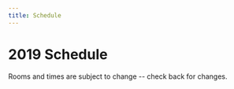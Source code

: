 ```yaml
---
title: Schedule
---
```


# 2019 Schedule
<div class="icon-hr"></div>

Rooms and times are subject to change -- check back for changes.